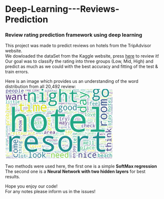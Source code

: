 # Deep-Learning---Reviews-Prediction
### Review rating prediction framework using deep learning   
     
This project was made to predict reviews on hotels from the TripAdvisor website.    
We dowloaded the dataSet from the Kaggle website, press [here](https://www.kaggle.com/andrewmvd/trip-advisor-hotel-reviews) to review it!    
Our goal was to classify the rating into three groups (Low, Mid, High) and predict as much as we could with
the best accuracy and fitting of the test & train errors.   
   
 Here is an image which provides us an understanding of the word distribution from all 20,492 review:   
 <img src=https://github.com/doviec/Deep-Learning---Reviews-Prediction/blob/master/images/image%20of%20words.jpg width="350"/>     

Two methods were used here, the first one is a simple **SoftMax regression**    
The second one is a **Neural Network with two hidden layers** for best results.   
     
    
Hope you enjoy our code!    
For any notes please inform us in the issues!

